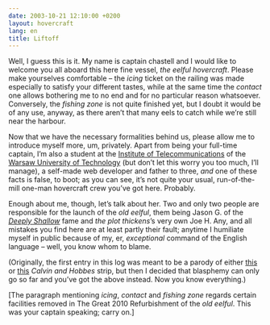 ```yaml
---
date: 2003-10-21 12:10:00 +0200
layout: hovercraft
lang: en
title: Liftoff
---
```


Well, I guess this is it. My name is captain chastell and I would like to welcome you all aboard this here fine vessel, <cite>the eelful hovercraft</cite>. Please make yourselves comfortable – the <cite>icing</cite> ticket on the railing was made especially to satisfy your different tastes, while at the same time the <cite>contact</cite> one allows bothering me to no end and for no particular reason whatsoever. Conversely, the <cite>fishing zone</cite> is not quite finished yet, but I doubt it would be of any use, anyway, as there aren’t that many eels to catch while we’re still near the harbour.

Now that we have the necessary formalities behind us, please allow me to introduce myself more, um, privately. Apart from being your full-time captain, I’m also a student at the [Institute of Telecommunications](http://www.tele.pw.edu.pl/index-en.html 'certainly a nice place to study') of the [Warsaw University of Technology](http://eng.pw.edu.pl/ 'I know, I know, the 90s called and want their design back') (but don’t let this worry you too much, I’ll manage), a self-made web developer and father to three, _and_ one of these facts is false, to boot; as you can see, it’s not quite your usual, run-of-the-mill one-man hovercraft crew you’ve got here. Probably.

Enough about me, though, let’s talk about her. Two and only two people are responsible for the launch of the <cite>old eelful</cite>, them being Jason G. of the <cite>[Deeply Shallow](http://www.deeplyshallow.com/ 'lately reborn')</cite> fame and <cite>the plot thickens</cite>’s very own Joe H. Any, and all mistakes you find here are at least partly their fault; anytime I humiliate myself in public because of my, er, _exceptional_ command of the English language – well, you know whom to blame.

(Originally, the first entry in this log was meant to be a parody of either [this](/hovercraft/ch920826.png 'Boy Genius') or [this](/hovercraft/ch920825.png 'the world would benefit from a record of my mental activities') <cite>Calvin and Hobbes</cite> strip, but then I decided that blasphemy can only go so far and you’ve got the above instead. Now you know everything.)

\[The paragraph mentioning <cite>icing</cite>, <cite>contact</cite> and <cite>fishing zone</cite> regards certain facilities removed in The Great 2010 Refurbishment of the <cite>old eelful</cite>. This was your captain speaking; carry on.\]
